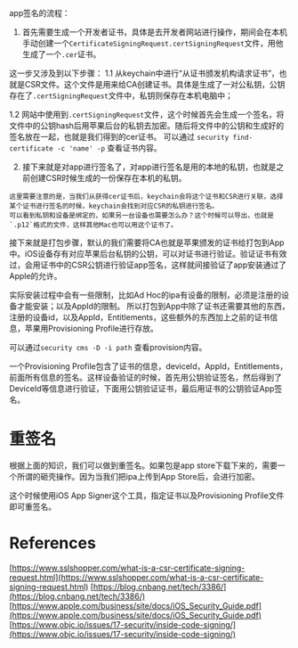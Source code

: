 
app签名的流程：
1. 首先需要生成一个开发者证书，具体是去开发者网站进行操作，期间会在本机手动创建一个`CertificateSigningRequest.certSigningRequest`文件，用他生成了一个`.cer`证书。

这一步又涉及到以下步骤：
1.1 从keychain中进行“从证书颁发机构请求证书”，也就是CSR文件。这个文件是用来给CA创建证书。具体是生成了一对公私钥，公钥存在了`.certSigningRequest`文件中，私钥则保存在本机电脑中；

1.2 网站中使用到`.certSigningRequest`文件，这个时候首先会生成一个签名，将文件中的公钥hash后用苹果后台的私钥去加密。随后将文件中的公钥和生成好的签名放在一起，也就是我们得到的cer证书。
可以通过 `security find-certificate -c 'name' -p` 查看证书内容。

2. 接下来就是对app进行签名了，对app进行签名是用的本地的私钥，也就是之前创建CSR时候生成的一份保存在本机的私钥。

```
这里需要注意的是，当我们从获得cer证书后，keychain会将这个证书和CSR进行关联，选择某个证书进行签名的时候，keychain会找到对应CSR的私钥进行签名。
可以看到私钥和设备是绑定的，如果另一台设备也需要怎么办？这个时候可以导出，也就是`.p12`格式的文件，这样其他Mac也可以用这个证书了。
```

接下来就是打包步骤，默认的我们需要将CA也就是苹果颁发的证书给打包到App中。iOS设备存有对应苹果后台私钥的公钥，可以对证书进行验证。验证证书有效过，会用证书中的CSR公钥进行验证app签名，这样就间接验证了app安装通过了Apple的允许。

实际安装过程中会有一些限制，比如Ad Hoc的ipa有设备的限制，必须是注册的设备才能安装；以及AppId的限制。
所以打包到App中除了证书还需要其他的东西，注册的设备id，以及AppId，Entitlements，这些额外的东西加上之前的证书信息，苹果用Provisioning Profile进行存放。

可以通过`security cms -D -i path` 查看provision内容。

一个Provisioning Profile包含了证书的信息，deviceId，AppId，Entitlements，前面所有信息的签名。这样设备验证的时候，首先用公钥验证签名，然后得到了DeviceId等信息进行验证，下面用公钥验证证书，最后用证书的公钥验证App签名。

# 重签名

根据上面的知识，我们可以做到重签名。如果包是app store下载下来的，需要一个所谓的砸壳操作。因为当我们把ipa上传到App Store后，会进行加密。

这个时候使用iOS App Signer这个工具，指定证书以及Provisioning Profile文件即可重签名。

# References

[https://www.sslshopper.com/what-is-a-csr-certificate-signing-request.html](https://www.sslshopper.com/what-is-a-csr-certificate-signing-request.html)
[https://blog.cnbang.net/tech/3386/](https://blog.cnbang.net/tech/3386/)
[https://www.apple.com/business/site/docs/iOS_Security_Guide.pdf](https://www.apple.com/business/site/docs/iOS_Security_Guide.pdf)
[https://www.objc.io/issues/17-security/inside-code-signing/](https://www.objc.io/issues/17-security/inside-code-signing/)
